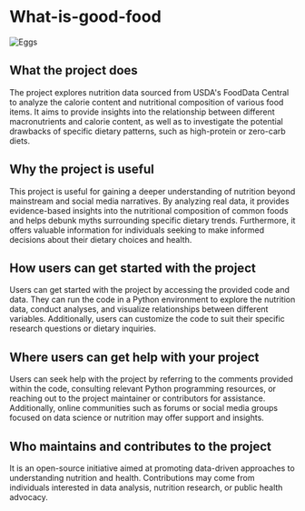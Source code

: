 # What-is-good-food

![Eggs](https://github.com/alisonnanjez/What-is-good-food/assets/47715702/49cc82dc-23a2-446a-9358-58d6d3783729)


## What the project does

The project explores nutrition data sourced from USDA's FoodData Central to analyze the calorie content and nutritional composition of various food items. It aims to provide insights into the relationship between different macronutrients and calorie content, as well as to investigate the potential drawbacks of specific dietary patterns, such as high-protein or zero-carb diets.

## Why the project is useful

This project is useful for gaining a deeper understanding of nutrition beyond mainstream and social media narratives. By analyzing real data, it provides evidence-based insights into the nutritional composition of common foods and helps debunk myths surrounding specific dietary trends. Furthermore, it offers valuable information for individuals seeking to make informed decisions about their dietary choices and health.

## How users can get started with the project

Users can get started with the project by accessing the provided code and data. They can run the code in a Python environment to explore the nutrition data, conduct analyses, and visualize relationships between different variables. Additionally, users can customize the code to suit their specific research questions or dietary inquiries.

## Where users can get help with your project

Users can seek help with the project by referring to the comments provided within the code, consulting relevant Python programming resources, or reaching out to the project maintainer or contributors for assistance. Additionally, online communities such as forums or social media groups focused on data science or nutrition may offer support and insights.

## Who maintains and contributes to the project

It is an open-source initiative aimed at promoting data-driven approaches to understanding nutrition and health. Contributions may come from individuals interested in data analysis, nutrition research, or public health advocacy.
